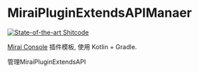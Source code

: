 # MiraiPluginExtendsAPIManaer
[![State-of-the-art Shitcode](https://img.shields.io/static/v1?label=State-of-the-art&message=Shitcode&color=7B5804)](https://github.com/trekhleb/state-of-the-art-shitcode)

[Mirai Console](https://github.com/mamoe/mirai-console) 插件模板, 使用 Kotlin + Gradle.

管理MiraiPluginExtendsAPI

